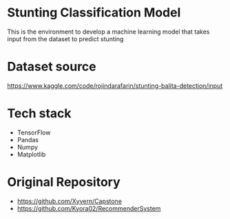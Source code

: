# Stunting Classification Model
This is the environment to develop a machine learning model that takes input from the dataset to predict stunting
# Dataset source
https://www.kaggle.com/code/rojindarafarin/stunting-balita-detection/input
# Tech stack
- TensorFlow
- Pandas
- Numpy
- Matplotlib
# Original Repository
- https://github.com/Xyvern/Capstone
- https://github.com/Kyora02/RecommenderSystem
